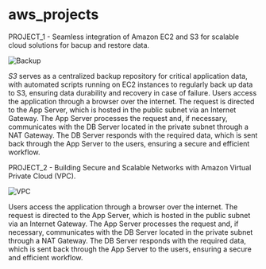 # aws_projects
PROJECT_1 - Seamless integration of Amazon EC2 and S3 for scalable cloud solutions for bacup and restore data.

![Backup](https://github.com/user-attachments/assets/45caa485-f86c-4aac-88c6-102174c069b7)

*S3* serves as a centralized backup repository for critical application data, with automated scripts running on EC2 instances to regularly back up data to S3, ensuring data durability and recovery in case of failure. Users access the application through a browser over the internet. The request is directed to the App Server, which is hosted in the public subnet via an Internet Gateway. The App Server processes the request and, if necessary, communicates with the DB Server located in the private subnet through a NAT Gateway. The DB Server responds with the required data, which is sent back through the App Server to the users, ensuring a secure and efficient workflow.

PROJECT_2 - Building Secure and Scalable Networks with Amazon Virtual Private Cloud (VPC).

![VPC](https://github.com/user-attachments/assets/a3afc489-4f3b-400f-a5c2-852c8a69821d)

Users access the application through a browser over the internet. The request is directed to the App Server, which is hosted in the public subnet via an Internet Gateway. The App Server processes the request and, if necessary, communicates with the DB Server located in the private subnet through a NAT Gateway. The DB Server responds with the required data, which is sent back through the App Server to the users, ensuring a secure and efficient workflow.
